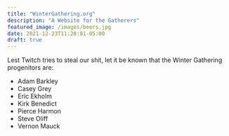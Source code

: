 ```yaml
---
title: "WinterGathering.org"
description: "A Website for the Gatherers"
featured_image: /images/beers.jpg
date: 2021-12-23T11:20:01-05:00
draft: true
---
```


Lest Twitch tries to steal our shit, let it be known that the Winter Gathering progenitors are:

- Adam Barkley
- Casey Grey
- Eric Ekholm
- Kirk Benedict
- Pierce Harmon
- Steve Oliff
- Vernon Mauck